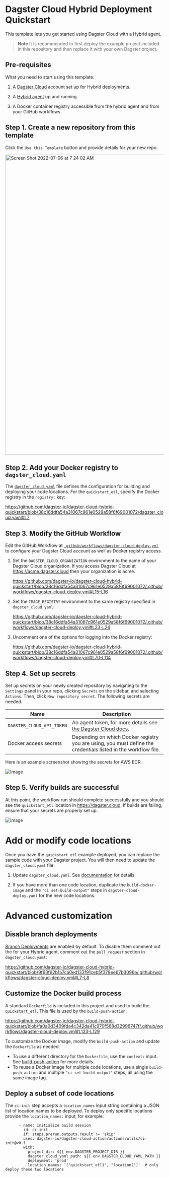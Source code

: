 # Dagster Cloud Hybrid Deployment Quickstart

This template lets you get started using Dagster Cloud with a Hybrid agent.

> **Note**
> It is recommended to first deploy the example project included in this repository and then replace it with your own Dagster project.

## Pre-requisites

What you need to start using this template:

1. A [Dagster Cloud](https://dagster.cloud/) account set up for Hybrid deployments.

2. A [Hybrid agent](https://docs.dagster.io/dagster-plus/deployment/deployment-types/hybrid/) up and running.

3. A Docker container registry accessible from the hybrid agent and from your GitHub workflows.

## Step 1. Create a new repository from this template

Click the `Use this Template` button and provide details for your new repo.

<img width="953" alt="Screen Shot 2022-07-06 at 7 24 02 AM" src="https://user-images.githubusercontent.com/10215173/177577141-b6a91585-a276-49d3-b66b-e47bd26665a0.png">


## Step 2. Add your Docker registry to `dagster_cloud.yaml`

The [`dagster_cloud.yaml`](./dagster_cloud.yaml) file defines the configuration for building and deploying your code locations. For the `quickstart_etl`, specify the Docker registry in the `registry:` key:

https://github.com/dagster-io/dagster-cloud-hybrid-quickstart/blob/38c16ddfa54a31067c961e0529a58f6f69001072/dagster_cloud.yaml#L7

## Step 3. Modify the GitHub Workflow

Edit the GitHub Workflow at
[`.github/workflows/dagster-cloud-deploy.yml`](./.github/workflows/dagster-cloud-deploy.yml) to configure your Dagster Cloud account as well as Docker registry access.

1. Set the `DAGSTER_CLOUD_ORGANIZATION` environment to the name of your Dagster Cloud organization.  If you access Dagster Cloud at https://acme.dagster.cloud then your organization is acme.

   https://github.com/dagster-io/dagster-cloud-hybrid-quickstart/blob/38c16ddfa54a31067c961e0529a58f6f69001072/.github/workflows/dagster-cloud-deploy.yml#L15-L16

2. Set the `IMAGE_REGISTRY` environment to the same registry specified in `dagster_cloud.yaml`:

   https://github.com/dagster-io/dagster-cloud-hybrid-quickstart/blob/38c16ddfa54a31067c961e0529a58f6f69001072/.github/workflows/dagster-cloud-deploy.yml#L23-L24

2. Uncomment one of the options for logging into the Docker registry:

   https://github.com/dagster-io/dagster-cloud-hybrid-quickstart/blob/38c16ddfa54a31067c961e0529a58f6f69001072/.github/workflows/dagster-cloud-deploy.yml#L70-L114

## Step 4. Set up secrets

Set up secrets on your newly created repository by navigating to the `Settings` panel in your repo, clicking `Secrets` on the sidebar, and selecting `Actions`. Then, click `New repository secret`. The following secrets are needed.


| Name           | Description |
|----------------|-------------|
| `DAGSTER_CLOUD_API_TOKEN` | An agent token, for more details see [the Dagster Cloud docs](https://docs.dagster.io/deployment/management/tokens/agent-tokens). |
| Docker access secrets  | Depending on which Docker registry you are using, you must define the credentials listed in the workflow file. |

Here is an example screenshot showing the secrets for AWS ECR.

![image](https://github.com/dagster-io/dagster-cloud-hybrid-quickstart/assets/7066873/0167b321-a52c-4344-b76e-53c990334cb8)


## Step 5. Verify builds are successful

At this point, the workflow run should complete successfully and you should see the `quickstart_etl` location in https://dagster.cloud. If builds are failing, ensure that your secrets are properly set up.

![image](https://github.com/dagster-io/dagster-cloud-hybrid-quickstart/assets/7066873/6fba8e24-20f2-4cfb-9c0a-0111f381c0ac)


# Add or modify code locations

Once you have the `quickstart_etl` example deployed, you can replace the sample code with your Dagster project. You will then need to update the `dagster_cloud.yaml` file:

1. Update `dagster_cloud.yaml`. See [documentation](https://docs.dagster.io/dagster-plus/deployment/code-locations/dagster-cloud-yaml) for details.

2. If you have more than one code location, duplicate the `build-docker-image` and the `"ci set-build-output"` steps in `dagster-cloud-deploy.yaml` for the new code locations.

# Advanced customization

## Disable branch deployments

[Branch Deployments](https://docs.dagster.io/dagster-plus/features/ci-cd/branch-deployments/) are enabled by default. To disable them comment out the for your Hybrid agent, comment out the `pull_request` section in `dagster_cloud.yaml`:

https://github.com/dagster-io/dagster-cloud-hybrid-quickstart/blob/9f63f62b1a7ca0ed133f91ceb5f378ee67b3096a/.github/workflows/dagster-cloud-deploy.yml#L7-L8

## Customize the Docker build process

A standard `Dockerfile` is included in this project and used to build the `quickstart_etl`. This file is used by the `build-push-action`:

https://github.com/dagster-io/dagster-cloud-hybrid-quickstart/blob/fa0a0d3409fda4c342da41c970f568d32996747f/.github/workflows/dagster-cloud-deploy.yml#L123-L129

To customize the Docker image, modify the `build-push-action` and update the `Dockerfile` as needed:

- To use a different directory for the `Dockerfile`, use the `context:` input. See [build-push-action](https://github.com/docker/build-push-action) for more details.
- To reuse a Docker image for multiple code locations, use a single `build-push-action` and multiple `"ci set-build-output"` steps, all using the same image tag.

## Deploy a subset of code locations

The `ci-init` step accepts a `location_names` input string containing a JSON list of location names to be deployed. To deploy only specific locations provide the `location_names:` input, for example:
```
      - name: Initialize build session
        id: ci-init
        if: steps.prerun.outputs.result != 'skip'
        uses: dagster-io/dagster-cloud-action/actions/utils/ci-init@v0.1
        with:
          project_dir: ${{ env.DAGSTER_PROJECT_DIR }}
          dagster_cloud_yaml_path: ${{ env.DAGSTER_CLOUD_YAML_PATH }}
          deployment: 'prod'
          location_names: '["quickstart_etl1", "location2"]'  # only deploy these two locations
```
